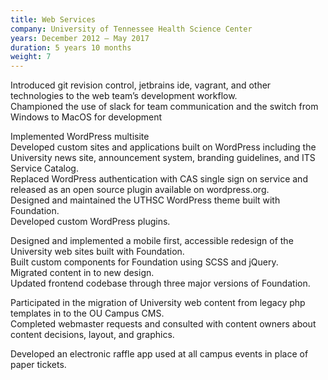 ```yaml
---
title: Web Services
company: University of Tennessee Health Science Center
years: December 2012 – May 2017
duration: 5 years 10 months
weight: 7
---
```


Introduced git revision control, jetbrains ide, vagrant, and other technologies to the web team’s development workflow.  
Championed the use of slack for team communication and the switch from Windows to MacOS for development

Implemented WordPress multisite  
Developed custom sites and applications built on WordPress including the University news site, announcement system, branding guidelines, and ITS Service Catalog.  
Replaced WordPress authentication with CAS single sign on service and released as an open source plugin available on wordpress.org.  
Designed and maintained the UTHSC WordPress theme built with Foundation.  
Developed custom WordPress plugins.

Designed and implemented a mobile first, accessible redesign of the University web sites built with Foundation.  
Built custom components for Foundation using SCSS and jQuery.  
Migrated content in to new design.  
Updated frontend codebase through three major versions of Foundation.

Participated in the migration of University web content from legacy php templates in to the OU Campus CMS.  
Completed webmaster requests and consulted with content owners about content decisions, layout, and graphics.

Developed an electronic raffle app used at all campus events in place of paper tickets.  